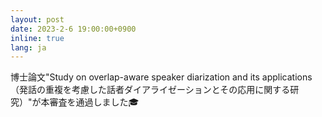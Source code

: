 ```yaml
---
layout: post
date: 2023-2-6 19:00:00+0900
inline: true
lang: ja
---
```


博士論文"Study on overlap-aware speaker diarization and its applications （発話の重複を考慮した話者ダイアライゼーションとその応用に関する研究）"が本審査を通過しました🎓